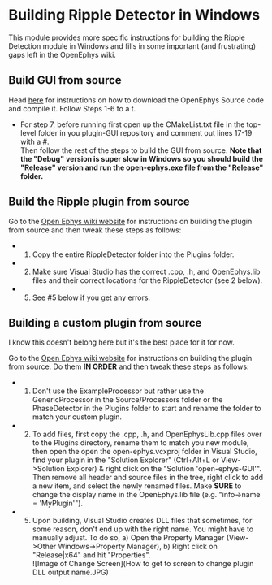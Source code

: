 # Building Ripple Detector in Windows
This module provides more specific instructions for building the Ripple Detection module in Windows and fills in some important (and frustrating) gaps left in the OpenEphys wiki.

## Build GUI from source
Head [here](https://open-ephys.atlassian.net/wiki/spaces/OEW/pages/491621/Windows) for instructions on how to download the OpenEphys Source code and compile it. Follow Steps 1-6 to a t.  
- For step 7, before running first open up the CMakeList.txt file in the top-level folder in you plugin-GUI repository and comment out lines 17-19 with a #.  
Then follow the rest of the steps to build the GUI from source.  <b> Note that the "Debug" version is super slow in Windows so you should build the "Release" version and run the open-ephys.exe file from the "Release" folder.</b>

## Build the Ripple plugin from source
 Go to the [Open Ephys wiki website](https://open-ephys.atlassian.net/wiki/spaces/OEW/pages/950297/Tutorial+Add+a+custom+processor) for instructions on building the plugin from source and then tweak these steps as follows:  
- 1) Copy the entire RippleDetector folder into the Plugins folder. 
- 2) Make sure Visual Studio has the correct .cpp, .h, and OpenEphys.lib files and their correct locations for the RippleDetector (see 2 below).  
- 5) See #5 below if you get any errors.


## Building a custom plugin from source
I know this doesn't belong here but it's the best place for it for now.  
  
Go to the [Open Ephys wiki website](https://open-ephys.atlassian.net/wiki/spaces/OEW/pages/950297/Tutorial+Add+a+custom+processor) for instructions on building the plugin from source. Do them <b>IN ORDER</b> and then tweak these steps as follows:  
- 1) Don't use the ExampleProcessor but rather use the GenericProcessor in the Source/Processors folder or the PhaseDetector in the Plugins folder to start and rename the folder to match your custom plugin.  
- 2) To add files, first copy the .cpp, .h, and OpenEphysLib.cpp files over to the Plugins directory, rename them to match you new module, then open the open the open-ephys.vcxproj folder in Visual Studio, find your plugin in the "Solution Explorer" (Ctrl+Alt+L or View->Solution Explorer) & right click on the "Solution 'open-ephys-GUI'". Then remove all header and source files in the tree, right click to add a new item, and select the newly renamed files. Make <b>SURE</b> to change the display name in the OpenEphys.lib file (e.g. "info->name = 'MyPlugin'").  
- 5) Upon building, Visual Studio creates DLL files that sometimes, for some reason, don't end up with the right name.  You might have to manually adjust.  To do so, a) Open the Property Manager (View->Other Windows->Property Manager), b) Right click on "Release|x64" and hit "Properties".   
![Image of Change Screen](How to get to screen to change plugin DLL output name.JPG)
